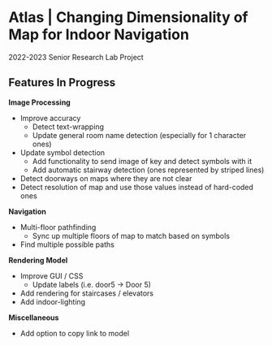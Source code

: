 # Atlas | Changing Dimensionality of Map for Indoor Navigation

2022-2023 Senior Research Lab Project

## Features In Progress

**Image Processing**
* Improve accuracy
    * Detect text-wrapping
    * Update general room name detection (especially for 1 character ones)
* Update symbol detection 
    * Add functionality to send image of key and detect symbols with it
    * Add automatic stairway detection (ones represented by striped lines)
* Detect doorways on maps where they are not clear
* Detect resolution of map and use those values instead of hard-coded ones

**Navigation**
* Multi-floor pathfinding
    * Sync up multiple floors of map to match based on symbols
* Find multiple possible paths

**Rendering Model**
* Improve GUI / CSS
    * Update labels (i.e. door5 -> Door 5)
* Add rendering for staircases / elevators
* Add indoor-lighting

**Miscellaneous**
* Add option to copy link to model